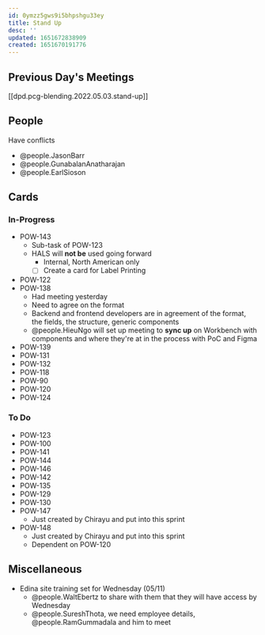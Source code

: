 ```yaml
---
id: 0ymzz5gws9i5bhpshgu33ey
title: Stand Up
desc: ''
updated: 1651672838909
created: 1651670191776
---
```


## Previous Day's Meetings
[[dpd.pcg-blending.2022.05.03.stand-up]]

## People
Have conflicts
- @people.JasonBarr
- @people.GunabalanAnatharajan
- @people.EarlSioson

## Cards
### In-Progress
- POW-143
  - Sub-task of POW-123
  - HALS will **not be** used going forward
    - Internal, North American only
    - [ ] Create a card for Label Printing
- POW-122
- POW-138
  - Had meeting yesterday
  - Need to agree on the format
  - Backend and frontend developers are in agreement of the format, the fields, the structure, generic components
  - @people.HieuNgo will set up meeting to **sync up** on Workbench with components and where they're at in the process with PoC and Figma
- POW-139
- POW-131
- POW-132
- POW-118
- POW-90
- POW-120
- POW-124
### To Do
- POW-123
- POW-100
- POW-141
- POW-144
- POW-146
- POW-142
- POW-135
- POW-129
- POW-130
- POW-147
  - Just created by Chirayu and put into this sprint
- POW-148
  - Just created by Chirayu and put into this sprint
  - Dependent on POW-120

## Miscellaneous
- Edina site training set for Wednesday (05/11)
  - @people.WaltEbertz to share with them that they will have access by Wednesday
  - @people.SureshThota, we need employee details, @people.RamGummadala and him to meet
